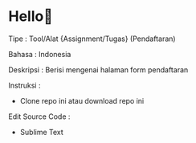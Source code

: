 # Hello👋

Tipe : Tool/Alat {Assignment/Tugas}
(Pendaftaran)

Bahasa : Indonesia

Deskripsi : Berisi mengenai halaman form pendaftaran 
  
Instruksi :
- Clone repo ini atau download repo ini

Edit Source Code :
- Sublime Text
